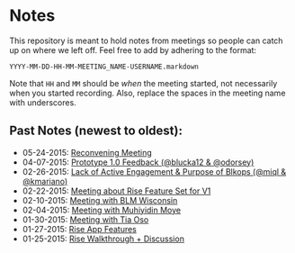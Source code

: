 # Notes

This repository is meant to hold notes from meetings so people can catch up on
where we left off. Feel free to add by adhering to the format:

    YYYY-MM-DD-HH-MM-MEETING_NAME-USERNAME.markdown

Note that `HH` and `MM` should be _when_ the meeting started, not necessarily
when you started recording. Also, replace the spaces in the meeting name with
underscores.

## Past Notes (newest to oldest):
  *  05-24-2015: [Reconvening Meeting](2015-05-24-Reconvening_Meeting-odorsey.md)
  *  04-07-2015: [Prototype 1.0 Feedback (@blucka12 & @odorsey)](2015-04-07-Prototype_Feedback-odorsey.md)
  *  02-26-2015: [Lack of Active Engagement & Purpose of Blkops (@miql & @kmariano)](2015-02-26-BlkOps_minimeeting_kmariano.md)
  *  02-22-2015: [Meeting about Rise Feature Set for V1](2015-02-22-Rise_Features_Meeting-odorsey.md)
  *  02-10-2015: [Meeting with BLM Wisconsin](users/2015-02-04-BLM-Wisconsin.md)
  *  02-04-2015: [Meeting with Muhiyidin Moye](users/2015-02-04-BLM-Charleston.md)
  *  01-30-2015: [Meeting with Tia Oso](users/2015-01-30-Meeting_With_Tia_Oso-odorsey.markdown)
  *  01-27-2015: [Rise App Features](Rise_App_Features.md)
  *  01-25-2015: [Rise Walkthrough + Discussion](./2015-01-25-Rise_App_Walkthrough-jalcine.markdown)
